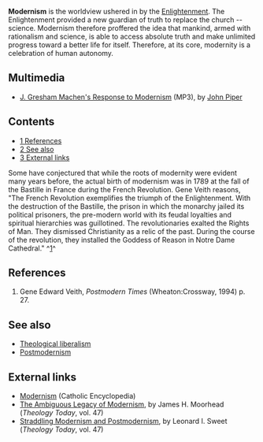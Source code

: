 **Modernism** is the worldview ushered in by the
[Enlightenment](Enlightenment "Enlightenment"). The Enlightenment
provided a new guardian of truth to replace the church -- science.
Modernism therefore proffered the idea that mankind, armed with
rationalism and science, is able to access absolute truth and make
unlimited progress toward a better life for itself. Therefore, at
its core, modernity is a celebration of human autonomy.

## Multimedia

-   [J. Gresham Machen's Response to Modernism](http://www.archive.org/download/MenOfWhomTheWorldWasNotWorthy/06_machen.mp3)
    (MP3), by [John Piper](John_Piper "John Piper")

## Contents

-   [1 References](#References)
-   [2 See also](#See_also)
-   [3 External links](#External_links)

Some have conjectured that while the roots of modernity were
evident many years before, the actual birth of modernism was in
1789 at the fall of the Bastille in France during the French
Revolution. Gene Veith reasons, "The French Revolution exemplifies
the triumph of the Enlightenment. With the destruction of the
Bastille, the prison in which the monarchy jailed its political
prisoners, the pre-modern world with its feudal loyalties and
spiritual hierarchies was guillotined. The revolutionaries exalted
the Rights of Man. They dismissed Christianity as a relic of the
past. During the course of the revolution, they installed the
Goddess of Reason in Notre Dame Cathedral." ^[1](#References)^


## References

1.  Gene Edward Veith, *Postmodern Times* (Wheaton:Crossway, 1994)
    p. 27.

## See also

-   [Theological liberalism](Theological_liberalism "Theological liberalism")
-   [Postmodernism](Postmodernism "Postmodernism")

## External links

-   [Modernism](http://www.newadvent.org/cathen/10415a.htm)
    (Catholic Encyclopedia)
-   [The Ambiguous Legacy of Modernism](http://theologytoday.ptsem.edu/jul1990/v47-2-article3.htm),
    by James H. Moorhead (*Theology Today*, vol. 47)
-   [Straddling Modernism and Postmodernism](http://theologytoday.ptsem.edu/jul1990/v47-2-article5.htm),
    by Leonard I. Sweet (*Theology Today*, vol. 47)



